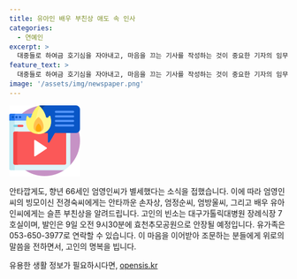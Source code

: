 ```yaml
---
title: 유아인 배우 부친상 애도 속 인사
categories:
  - 연예인
excerpt: >
  대중들로 하여금 호기심을 자아내고, 마음을 끄는 기사를 작성하는 것이 중요한 기자의 임무입니다. 오늘은 연영인씨의 부고에 대한 소식을 전달하는 기사를 작성할 예정입니다.
feature_text: >
  대중들로 하여금 호기심을 자아내고, 마음을 끄는 기사를 작성하는 것이 중요한 기자의 임무입니다. 오늘은 연영인씨의 부고에 대한 소식을 전달하는 기사를 작성할 예정입니다.
image: '/assets/img/newspaper.png'
---
```


<p><img src="/assets/img/news.png" alt="rentncar 속보" /></p>

<p>안타깝게도, 향년 66세인 엄영인씨가 별세했다는 소식을 접했습니다. 이에 따라 엄영인씨의 빙모이신 전경숙씨에게는 안타까운 손자상, 엄정순씨, 엄방울씨, 그리고 배우 유아인씨에게는 슬픈 부친상을 알려드립니다. 고인의 빈소는 대구가톨릭대병원 장례식장 7호실이며, 발인은 9일 오전 9시30분에 효천추모공원으로 안장될 예정입니다. 유가족은 053-650-3977로 연락할 수 있습니다. 이 마음을 이어받아 조문하는 분들에게 위로의 말씀을 전하면서, 고인의 명복을 빕니다.</p>
유용한 생활 정보가 필요하시다면, <a href="https://opensis.kr" rel="dofollow">opensis.kr</a>


